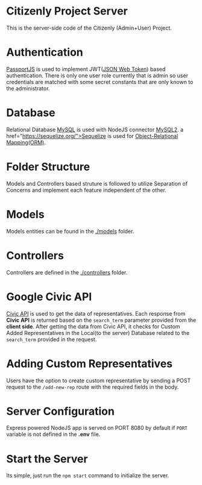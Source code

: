 # Citizenly Project Server
This is the server-side code of the Citizenly (Admin+User) Project. 

# Authentication
<a href="http://www.passportjs.org/">PassportJS</a> is used to implement JWT(<a href="https://jwt.io/">JSON Web Token</a>) based authentication. There is only one user role currently 
that is admin so user credentials are matched with some secret constants that are only known to the administrator. 

# Database 
Relational Database <a href="https://www.mysql.com/">MySQL</a> is used with NodeJS connector <a href="https://www.npmjs.com/package/mysql2">MySQL2</a>.
a href="https://sequelize.org/">Sequelize</a> is used for <a href="https://en.wikipedia.org/wiki/Object%E2%80%93relational_mapping">Object-Relational Mapping(ORM)</a>. 

# Folder Structure
Models and Controllers based struture is followed to utilize Separation of Concerns 
and implement each feature independent of the other.

# Models 
Models entities can be found 
in the <a href="https://github.com/Hamid-Akhtar/citizenly-server/tree/master/models">./models</a> folder. 

# Controllers
Controllers are defined in the <a href="https://github.com/Hamid-Akhtar/citizenly-server/tree/master/controllers">./controllers</a> folder. 

# Google Civic API
<a href="https://developers.google.com/civic-information">Civic API</a> is used to get the data of representatives. 
Each response from <strong>Civic API</strong> is returned based on the `search_term` parameter 
provided from the <strong>client side</strong>. After getting the data from Civic API, 
it checks for Custom Added Representatives in the Local(to the server) Database
related to the `search_term` provided in the request.

# Adding Custom Representatives
Users have the option to create custom representative by sending a POST request to
the `/add-new-rep` route with the required fields in the body.

# Server Configuration
Express powered NodeJS app is served on PORT 8080 by default if `PORT` variable is not defined
in the <strong>.env</strong> file.

# Start the Server
Its simple, just run the `npm start` command to initialize the server. 
